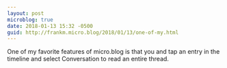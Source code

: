 ```yaml
---
layout: post
microblog: true
date: 2018-01-13 15:32 -0500
guid: http://frankm.micro.blog/2018/01/13/one-of-my.html
---
```

One of my favorite features of micro.blog is that you and tap an entry in the timeline and select Conversation to read an entire thread. 

